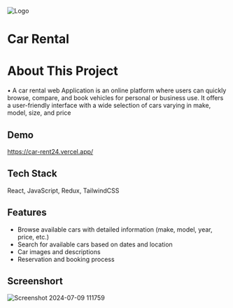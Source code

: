 ![Logo](https://cdn-icons-png.flaticon.com/512/2389/2389246.png)

# Car Rental

# About This Project

• A car rental web Application is an online platform where users can quickly browse, compare,
and book vehicles for personal or business use. It offers a user-friendly interface with a wide
selection of cars varying in make, model, size, and price

## Demo

https://car-rent24.vercel.app/

## Tech Stack

React, JavaScript, Redux, TailwindCSS

## Features

- Browse available cars with detailed information (make, model, year, price, etc.)
- Search for available cars based on dates and location
- Car images and descriptions
- Reservation and booking process

## Screenshort
![Screenshot 2024-07-09 111759](https://github.com/user-attachments/assets/bbbcfe00-bb21-4186-b680-eb937a1cfa5f)


